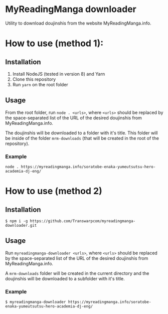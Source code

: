 # MyReadingManga downloader

Utility to download doujinshis from the website MyReadingManga.info.

# How to use (method 1):

## Installation

1. Install NodeJS (tested in version 8) and Yarn
1. Clone this repository
2. Run `yarn` on the root folder

## Usage

From the root folder, run `node . <urls>`, where `<urls>` should be replaced by the space-separated list of the URL of the desired doujinshis from MyReadingManga.info.

The doujinshis will be downloaded to a folder with it's title. This folder will be inside of the folder `mrm-downloads` (that will be created in the root of the repository).

### Example

`node . https://myreadingmanga.info/soratobe-enaka-yumeutsutsu-hero-academia-dj-eng/`

# How to use (method 2)

## Installation

`$ npm i -g https://github.com/Transwarpcom/myreadingmanga-downloader.git`

## Usage

Run `myreadingmanga-downloader <urls>`, where `<urls>` should be replaced by the space-separated list of the URL of the desired doujinshis from MyReadingManga.info.

A `mrm-downloads` folder will be created in the current directory and the doujinshis will be downloaded to a subfolder with it's title.

### Example

`$ myreadingmanga-downloader https://myreadingmanga.info/soratobe-enaka-yumeutsutsu-hero-academia-dj-eng/`
